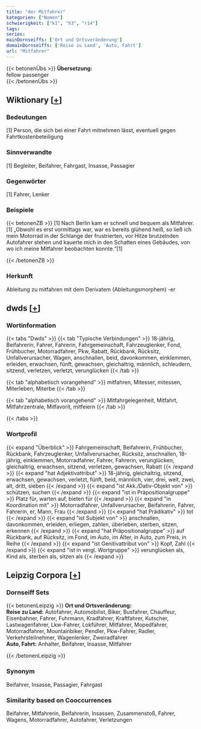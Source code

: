 ```yaml
---
title: "der Mitfahrer"
kategorien: ["Nomen"]
schwierigkeit: ["k1", "h3", "r14"]
tags:
series:
mainDornseiffs: ['Ort und Ortsveränderung']
domainDornseiffs: ['Reise zu Land', 'Auto, Fahrt']
url: "Mitfahrer"
---
```


{{< betonenÜbs >}}
**Übersetzung:**  
fellow passenger  
{{< /betonenÜbs >}}

## Wiktionary [[+](https://de.wiktionary.org/wiki/Mitfahrer)]

### Bedeutungen
[1] Person, die sich bei einer Fahrt mitnehmen lässt, eventuell gegen Fahrtkostenbeteiligung  

### Sinnverwandte
[1] Begleiter, Beifahrer, Fahrgast, Insasse, Passagier  

### Gegenwörter
[1] Fahrer, Lenker  

### Beispiele
{{< betonenZB >}}
[1] Nach Berlin kam er schnell und bequem als Mitfahrer.  
[1] „Obwohl es erst vormittags war, war es bereits glühend heiß, so ließ ich mein Motorrad in der Schlange der frustrierten, vor Hitze brutzelnden Autofahrer stehen und kauerte mich in den Schatten eines Gebäudes, von wo ich meine Mitfahrer beobachten konnte.“[1]  

{{< /betonenZB >}}
### Herkunft
Ableitung zu mitfahren mit dem Derivatem (Ableitungsmorphem) -er  



## dwds [[+](https://www.dwds.de/wb/Mitfahrer)]

### Wortinformation
{{< tabs "Dwds" >}}
{{< tab "Typische Verbindungen" >}}
18-jährig, Beifahrerin, Fahrer, Fahrerin, Fahrgemeinschaft, Fahrzeuglenker, Fond, Frühbucher, Motorradfahrer, Pkw, Rabatt, Rückbank, Rücksitz, Unfallverursacher, Wagen, anschnallen, beid, davonkommen, einklemmen, erleiden, erwachsen, fünft, gewachsen, gleichaltrig, männlich, schleudern, sitzend, verletzen, verletzt, verunglücken
{{< /tab >}}

{{< tab "alphabetisch vorangehend" >}}
mitfahren, Mitesser, mitessen, Miterleben, Miterbe
{{< /tab >}}

{{< tab "alphabetisch vorangehend" >}}
Mitfahrgelegenheit, Mitfahrt, Mitfahrzentrale, Mitfavorit, mitfeiern
{{< /tab >}}

{{< /tabs >}}

### Wortprofil
{{< expand "Überblick" >}} Fahrgemeinschaft, Beifahrerin, Frühbucher, Rückbank, Fahrzeuglenker, Unfallverursacher, Rücksitz, anschnallen, 18-jährig, einklemmen, Motorradfahrer, Fahrer, Fahrerin, verunglücken, gleichaltrig, erwachsen, sitzend, verletzen, gewachsen, Rabatt {{< /expand >}}
{{< expand "hat Adjektivattribut" >}} 18-jährig, gleichaltrig, sitzend, erwachsen, gewachsen, verletzt, fünft, beid, männlich, vier, drei, weit, zwei, alt, dritt, sieben {{< /expand >}}
{{< expand "ist Akk./Dativ-Objekt von" >}} schützen, suchen {{< /expand >}}
{{< expand "ist in Präpositionalgruppe" >}} Platz für, warten auf, bieten für {{< /expand >}}
{{< expand "in Koordination mit" >}} Motorradfahrer, Unfallverursacher, Beifahrerin, Fahrer, Fahrerin, er, Mann, Frau {{< /expand >}}
{{< expand "hat Prädikativ" >}} tot {{< /expand >}}
{{< expand "ist Subjekt von" >}} anschnallen, davonkommen, erleiden, erliegen, zahlen, überleben, sterben, sitzen, erkennen {{< /expand >}}
{{< expand "hat Präpositionalgruppe" >}} auf Rückbank, auf Rücksitz, im Fond, im Auto, im Alter, in Auto, zum Preis, in Reihe {{< /expand >}}
{{< expand "ist Genitivattribut von" >}} Kopf, Zahl {{< /expand >}}
{{< expand "ist in vergl. Wortgruppe" >}} verunglücken als, Kind als, sterben als, sitzen als {{< /expand >}}

## Leipzig Corpora [[+](https://corpora.uni-leipzig.de/en/res?word=Mitfahrer&corpusId=deu_newscrawl-public_2018)]

### Dornseiff Sets
{{< betonenLeipzig >}}
**Ort und Ortsveränderung:**  
**Reise zu Land:** Autofahrer, Automobilist, Biker, Busfahrer, Chauffeur, Eisenbahner, Fahrer, Fuhrmann, Kradfahrer, Kraftfahrer, Kutscher, Lastwagenfahrer, Lkw-Fahrer, Lokführer, Mitfahrer, Mopedfahrer, Motorradfahrer, Mountainbiker, Pendler, Pkw-Fahrer, Radler, Verkehrsteilnehmer, Wagenlenker, Zweiradfahrer  
**Auto, Fahrt:** Anhalter, Beifahrer, Insasse, Mitfahrer  

{{< /betonenLeipzig >}}

### Synonym
Beifahrer, Insasse, Passagier, Fahrgast


### Similarity based on Cooccurrences
Beifahrer, Mitfahrerin, Beifahrerin, Insassen, Zusammenstoß, Fahrer, Wagens, Motorradfahrer, Autofahrer, Verletzungen

